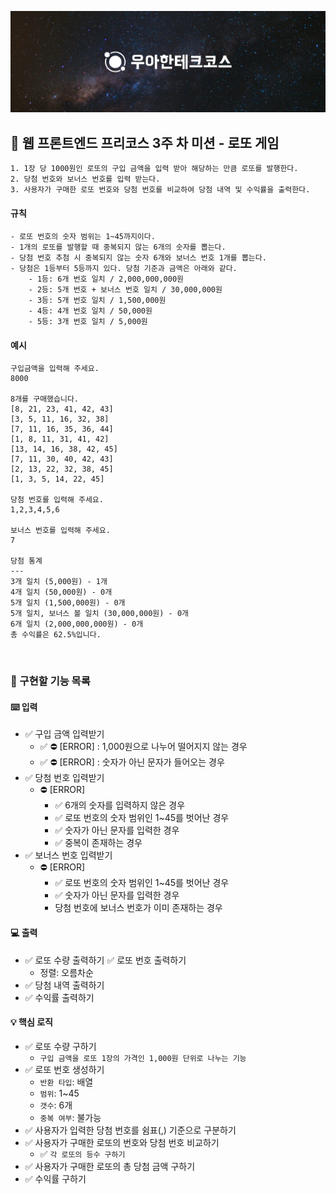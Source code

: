 ![우아한테크코스]("../../../header.jpg)

## 🔖 웹 프론트엔드 프리코스 3주 차 미션 - 로또 게임

    1. 1장 당 1000원인 로또의 구입 금액을 입력 받아 해당하는 만큼 로또를 발행한다.
    2. 당첨 번호와 보너스 번호를 입력 받는다.
    3. 사용자가 구매한 로또 번호와 당첨 번호를 비교하여 당첨 내역 및 수익률을 출력한다.

#### 규칙

```
- 로또 번호의 숫자 범위는 1~45까지이다.
- 1개의 로또를 발행할 때 중복되지 않는 6개의 숫자를 뽑는다.
- 당첨 번호 추첨 시 중복되지 않는 숫자 6개와 보너스 번호 1개를 뽑는다.
- 당첨은 1등부터 5등까지 있다. 당첨 기준과 금액은 아래와 같다.
    - 1등: 6개 번호 일치 / 2,000,000,000원
    - 2등: 5개 번호 + 보너스 번호 일치 / 30,000,000원
    - 3등: 5개 번호 일치 / 1,500,000원
    - 4등: 4개 번호 일치 / 50,000원
    - 5등: 3개 번호 일치 / 5,000원
```

#### 예시

```
구입금액을 입력해 주세요.
8000

8개를 구매했습니다.
[8, 21, 23, 41, 42, 43]
[3, 5, 11, 16, 32, 38]
[7, 11, 16, 35, 36, 44]
[1, 8, 11, 31, 41, 42]
[13, 14, 16, 38, 42, 45]
[7, 11, 30, 40, 42, 43]
[2, 13, 22, 32, 38, 45]
[1, 3, 5, 14, 22, 45]

당첨 번호를 입력해 주세요.
1,2,3,4,5,6

보너스 번호를 입력해 주세요.
7

당첨 통계
---
3개 일치 (5,000원) - 1개
4개 일치 (50,000원) - 0개
5개 일치 (1,500,000원) - 0개
5개 일치, 보너스 볼 일치 (30,000,000원) - 0개
6개 일치 (2,000,000,000원) - 0개
총 수익률은 62.5%입니다.
```

<br/>

### 🔨 구현할 기능 목록

#### ⌨️ 입력

- ✅ 구입 금액 입력받기
  - ✅ ⛔ [ERROR] : 1,000원으로 나누어 떨어지지 않는 경우
  - ✅ ⛔ [ERROR] : 숫자가 아닌 문자가 들어오는 경우
- ✅ 당첨 번호 입력받기
  - ⛔ [ERROR]
    - ✅ 6개의 숫자를 입력하지 않은 경우
    - ✅ 로또 번호의 숫자 범위인 1~45를 벗어난 경우
    - ✅ 숫자가 아닌 문자를 입력한 경우
    - ✅ 중복이 존재하는 경우
- ✅ 보너스 번호 입력받기
  - ⛔ [ERROR]
    - ✅ 로또 번호의 숫자 범위인 1~45를 벗어난 경우
    - ✅ 숫자가 아닌 문자를 입력한 경우
    - 당첨 번호에 보너스 번호가 이미 존재하는 경우

#### 💻 출력

- ✅ 로또 수량 출력하기
  ✅ 로또 번호 출력하기
  - 정렬: 오름차순
- ✅ 당첨 내역 출력하기
- ✅ 수익률 출력하기

#### 💡 핵심 로직

- ✅ 로또 수량 구하기
  - `구입 금액을 로또 1장의 가격인 1,000원 단위로 나누는 기능`
- ✅ 로또 번호 생성하기
  - `반환 타입`: 배열
  - `범위`: 1~45
  - `갯수`: 6개
  - `중복 여부`: 불가능
- ✅ 사용자가 입력한 당첨 번호를 쉼표(,) 기준으로 구분하기
- ✅ 사용자가 구매한 로또의 번호와 당첨 번호 비교하기
  - ✅ `각 로또의 등수 구하기`
- ✅ 사용자가 구매한 로또의 총 당첨 금액 구하기
- ✅ 수익률 구하기
